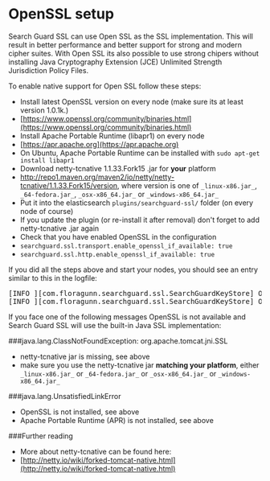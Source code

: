 # OpenSSL setup

Search Guard SSL can use Open SSL as the SSL implementation. This will result in better performance and better support for strong and modern cipher suites. With Open SSL its also possible to use strong chipers without installing Java Cryptography Extension (JCE) Unlimited Strength Jurisdiction Policy Files. 

To enable native support for Open SSL follow these steps:

* Install latest OpenSSL version on every node (make sure its at least version 1.0.1k.)
 *  [https://www.openssl.org/community/binaries.html](https://www.openssl.org/community/binaries.html)
* Install Apache Portable Runtime (libapr1) on every node
 * [https://apr.apache.org](https://apr.apache.org)
 * On Ubuntu, Apache Portable Runtime can be installed with `sudo apt-get install libapr1`
* Download netty-tcnative 1.1.33.Fork15 .jar for **your** platform 
 * http://repo1.maven.org/maven2/io/netty/netty-tcnative/1.1.33.Fork15/version, where version is one of `_linux-x86.jar_`, `_64-fedora.jar_`, `_osx-x86_64.jar_`
 or `_windows-x86_64.jar_`
* Put it into the elasticsearch `plugins/searchguard-ssl/` folder (on every node of course)
* If you update the plugin (or re-install it after removal) don't forget to add netty-tcnative .jar again
* Check that you have enabled OpenSSL in the configuration
 * `searchguard.ssl.transport.enable_openssl_if_available: true`
 * `searchguard.ssl.http.enable_openssl_if_available: true`

If you did all the steps above and start your nodes, you should see an entry similar to this in the logfile:

<pre>
[INFO ][com.floragunn.searchguard.ssl.SearchGuardKeyStore] Open SSL OpenSSL 1.0.2d 9 Jul 2015 available
[INFO ][com.floragunn.searchguard.ssl.SearchGuardKeyStore] Open SSL available ciphers [ECDHE-RSA-AES256-GCM-SHA384,...
</pre>

If you face one of the following messages OpenSSL is not available and Search Guard SSL will use the built-in Java SSL implementation:

###java.lang.ClassNotFoundException: org.apache.tomcat.jni.SSL
* netty-tcnative jar is missing, see above
* make sure you use the netty-tcnative jar **matching your platform**, either `_linux-x86.jar_` or `_64-fedora.jar_` or `_osx-x86_64.jar_` or `_windows-x86_64.jar_` 

###java.lang.UnsatisfiedLinkError
* OpenSSL is not installed, see above
* Apache Portable Runtime (APR) is not installed, see above

###Further reading
* More about netty-tcnative can be found here: 
 * [http://netty.io/wiki/forked-tomcat-native.html](http://netty.io/wiki/forked-tomcat-native.html)